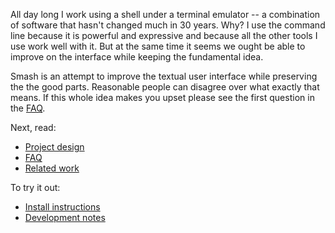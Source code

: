 All day long I work using a shell under a terminal emulator -- a combination of
software that hasn't changed much in 30 years. Why? I use the command line
because it is powerful and expressive and because all the other tools I use work
well with it. But at the same time it seems we ought be able to improve on the
interface while keeping the fundamental idea.

Smash is an attempt to improve the textual user interface while preserving the
the good parts. Reasonable people can disagree over what exactly that means. If
this whole idea makes you upset please see the first question in the
[FAQ](faq.md).

Next, read:

- [Project design](design.md)
- [FAQ](faq.md)
- [Related work](related.md)

To try it out:

- [Install instructions](install.md)
- [Development notes](development.md)
